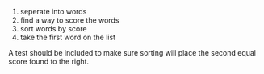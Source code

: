 1. seperate into words
2. find a way to score the words
3. sort words by score
4. take the first word on the list

A test should be included to make sure sorting will place the second equal score found to the right.